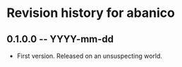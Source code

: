 # Revision history for abanico

## 0.1.0.0  -- YYYY-mm-dd

* First version. Released on an unsuspecting world.
